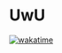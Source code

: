 # UwU
<!-- ![Csus4UwU's GitHub stats](https://github-readme-stats.vercel.app/api?username=Csus4UwU) -->
[![wakatime](https://wakatime.com/badge/user/018ec974-669b-45f8-b379-3fa76ebf450f.svg)](https://wakatime.com/@018ec974-669b-45f8-b379-3fa76ebf450f)
